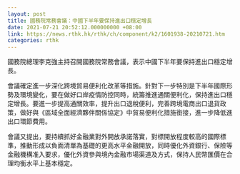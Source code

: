 ```yaml
---
layout: post
title: 國務院常務會議：中國下半年要保持進出口穩定增長
date: 2021-07-21 20:52:12.000000000 +08:00
link: https://news.rthk.hk/rthk/ch/component/k2/1601938-20210721.htm
categories: rthk
---
```


國務院總理李克強主持召開國務院常務會議，表示中國下半年要保持進出口穩定增長。

會議確定進一步深化跨境貿易便利化改革等措施。針對下一步特別是下半年國際形勢及環境變化，要在做好口岸疫情防控同時，統籌推進通關便利化，保持進出口穩定增長。要進一步提高通關效率，提升出口退稅便利，完善跨境電商出口退貨政策，做好與《區域全面經濟夥伴關係協定》中貿易便利化措施銜接，進一步降低進出口環節費用。

會議又提出，要持續抓好金融業對外開放承諾落實，對標開放程度較高的國際標準，推動形成以負面清單為基礎的更高水平金融開放，同時優化外資銀行、保險等金融機構准入要求，優化外資參與境內金融市場渠道及方式，保持人民幣匯價在合理均衡水平上基本穩定。
